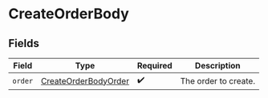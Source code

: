 # CreateOrderBody


## Fields

| Field                                                               | Type                                                                | Required                                                            | Description                                                         |
| ------------------------------------------------------------------- | ------------------------------------------------------------------- | ------------------------------------------------------------------- | ------------------------------------------------------------------- |
| `order`                                                             | [CreateOrderBodyOrder](../../models/shared/createorderbodyorder.md) | :heavy_check_mark:                                                  | The order to create.                                                |